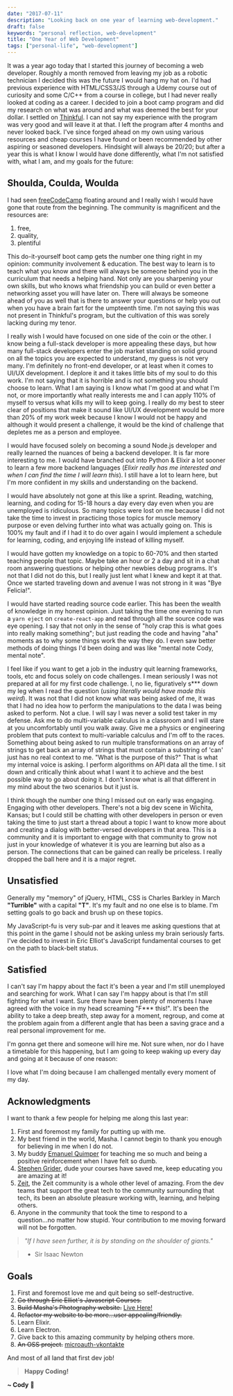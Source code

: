 ```yaml
---
date: "2017-07-11"
description: "Looking back on one year of learning web-development."
draft: false
keywords: "personal reflection, web-development"
title: "One Year of Web Development"
tags: ["personal-life", "web-development"]
---
```


It was a year ago today that I started this journey of becoming a web developer. Roughly a month removed from leaving my job as a robotic technician I decided this was the future I would hang my hat on. I'd had previous experience with HTML/CSS3/JS through a Udemy course out of curiosity and some C/C++ from a course in college, but I had never really looked at coding as a career. I decided to join a boot camp program and did my research on what was around and what was deemed the best for your dollar. I settled on [Thinkful](https://www.thinkful.com/). I can not say my experience with the program was very good and will leave it at that. I left the program after 4 months and never looked back. I've since forged ahead on my own using various resources and cheap courses I have found or been recommended by other aspiring or seasoned developers. Hindsight will always be 20/20; but after a year this is what I know I would have done differently, what I'm not satisfied with, what I am, and my goals for the future:

## Shoulda, Coulda, Woulda

I had seen [freeCodeCamp](https://www.freecodecamp.org/) floating around and I really wish I would have gone that route from the beginning. The community is magnificent and the resources are:

1. free,
1. quality,
1. plentiful

This do-it-yourself boot camp gets the number one thing right in my opinion: community involvement & education. The best way to learn is to teach what you know and there will always be someone behind you in the curriculum that needs a helping hand. Not only are you sharpening your own skills, but who knows what friendship you can build or even better a networking asset you will have later on. There will always be someone ahead of you as well that is there to answer your questions or help you out when you have a brain fart for the umpteenth time. I'm not saying this was not present in Thinkful's program, but the cultivation of this was sorely lacking during my tenor.

I really wish I would have focused on one side of the coin or the other. I know being a full-stack developer is more appealing these days, but how many full-stack developers enter the job market standing on solid ground on all the topics you are expected to understand, my guess is not very many. I'm definitely no front-end developer, or at least when it comes to UI/UX development. I deplore it and it takes little bits of my soul to do this work. I'm not saying that it is horrible and is not something you should choose to learn. What I am saying is I know what I'm good at and what I'm not, or more importantly what really interests me and I can apply 110% of myself to versus what kills my will to keep going. I really do my best to steer clear of positions that make it sound like UI/UX development would be more than 20% of my work week because I know I would not be happy and although it would present a challenge, it would be the kind of challenge that depletes me as a person and employee.

I would have focused solely on becoming a sound Node.js developer and really learned the nuances of being a backend developer. It is far more interesting to me. I would have branched out into Python & Elixir a lot sooner to learn a few more backend languages (_Elixir really has me interested and when I can find the time I will learn this_). I still have a lot to learn here, but I'm more confident in my skills and understanding on the backend.

I would have absolutely not gone at this like a sprint. Reading, watching, learning, and coding for 15-18 hours a day every day even when you are unemployed is ridiculous. So many topics were lost on me because I did not take the time to invest in practicing those topics for muscle memory purpose or even delving further into what was actually going on. This is 100% my fault and if I had it to do over again I would implement a schedule for learning, coding, and enjoying life instead of killing myself.

I would have gotten my knowledge on a topic to 60-70% and then started teaching people that topic. Maybe take an hour or 2 a day and sit in a chat room answering questions or helping other newbies debug programs. It's not that I did not do this, but I really just lent what I knew and kept it at that. Once we started traveling down and avenue I was not strong in it was "Bye Felicia!".

I would have started reading source code earlier. This has been the wealth of knowledge in my honest opinion. Just taking the time one evening to run a `yarn eject` on `create-react-app` and read through all the source code was eye opening. I say that not only in the sense of "holy crap this is what goes into really making something"; but just reading the code and having "aha" moments as to why some things work the way they do. I even saw better methods of doing things I'd been doing and was like "mental note Cody, mental note".

I feel like if you want to get a job in the industry quit learning frameworks, tools, etc and focus solely on code challenges. I mean seriously I was not prepared at all for my first code challenge. I, no lie, figuratively s\*\*\* down my leg when I read the question (_using literally would have made this weird_). It was not that I did not know what was being asked of me, it was that I had no idea how to perform the manipulations to the data I was being asked to perform. Not a clue. I will say I was never a solid test taker in my defense. Ask me to do multi-variable calculus in a classroom and I will stare at you uncomfortably until you walk away. Give me a physics or engineering problem that puts context to multi-variable calculus and I'm off to the races. Something about being asked to run multiple transformations on an array of strings to get back an array of strings that must contain a substring of 'can' just has no real context to me. "What is the purpose of this?" That is what my internal voice is asking. I perform algorithms on API data all the time. I sit down and critically think about what I want it to achieve and the best possible way to go about doing it. I don't know what is all that different in my mind about the two scenarios but it just is.

I think though the number one thing I missed out on early was engaging. Engaging with other developers. There's not a big dev scene in Wichita, Kansas; but I could still be chatting with other developers in person or even taking the time to just start a thread about a topic I want to know more about and creating a dialog with better-versed developers in that area. This is a community and it is important to engage with that community to grow not just in your knowledge of whatever it is you are learning but also as a person. The connections that can be gained can really be priceless. I really dropped the ball here and it is a major regret.

## Unsatisfied

Generally my "memory" of jQuery, HTML, CSS is Charles Barkley in March **"Turrible"** with a capital **"T"**. It's my fault and no one else is to blame. I'm setting goals to go back and brush up on these topics.

My JavaScript-fu is very sub-par and it leaves me asking questions that at this point in the game I should not be asking unless my brain seriously farts. I've decided to invest in Eric Elliot's JavaScript fundamental courses to get on the path to black-belt status.

## Satisfied

I can't say I'm happy about the fact it's been a year and I'm still unemployed and searching for work. What I can say I'm happy about is that I'm still fighting for what I want. Sure there have been plenty of moments I have agreed with the voice in my head screaming "F\*\*\* this!". It's been the ability to take a deep breath, step away for a moment, regroup, and come at the problem again from a different angle that has been a saving grace and a real personal improvement for me.

I'm gonna get there and someone will hire me. Not sure when, nor do I have a timetable for this happening, but I am going to keep waking up every day and going at it because of one reason:

I love what I'm doing because I am challenged mentally every moment of my day.

## Acknowledgments

I want to thank a few people for helping me along this last year:

1. First and foremost my family for putting up with me.
1. My best friend in the world, Masha. I cannot begin to thank you enough for believing in me when I do not.
1. My buddy [Emanuel Quimper](https://twitter.com/QuimperEmanuel) for teaching me so much and being a positive reinforcement when I have felt so dumb.
1. [Stephen Grider](https://twitter.com/ste_grider), dude your courses have saved me, keep educating you are amazing at it!
1. [Zeit](https://zeit.co), the Zeit community is a whole other level of amazing. From the dev teams that support the great tech to the community surrounding that tech, its been an absolute pleasure working with, learning, and helping others.
1. Anyone in the community that took the time to respond to a question...no matter how stupid. Your contribution to me moving forward will not be forgotten.

> _"If I have seen further, it is by standing on the shoulder of giants."_

> * Sir Isaac Newton

## Goals

1. First and foremost love me and quit being so self-destructive.
1. ~~Go through Eric Elliot's Javascript Courses.~~
1. ~~Build Masha's Photography website.~~ [Live Here!](https://mashaeltsovaphotography.com)
1. ~~Refactor my website to be more...user appealing/friendly.~~
1. Learn Elixir.
1. Learn Electron.
1. Give back to this amazing community by helping others more.
1. ~~An OSS project.~~ [microauth-vkontakte](https://www.npmjs.com/package/microauth-vkontakte)

And most of all land that first dev job!

<!-- End of Post -->

> **Happy Coding!**

**~ Cody** :rocket:
